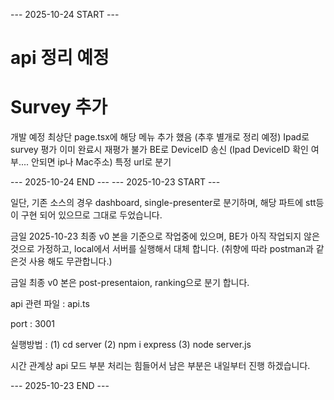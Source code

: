 --- 2025-10-24 START ---
# api 정리 예정

# Survey 추가
개발 예정
최상단 page.tsx에 해당 메뉴 추가 했음
(추후 별개로 정리 예정)
Ipad로 survey
평가 이미 완료시 재평가 불가
BE로 DeviceID 송신
(Ipad DeviceID 확인 여부.... 안되면 ip나 Mac주소)
특정 url로 분기



--- 2025-10-24 END ---
--- 2025-10-23 START ---

일단, 기존 소스의 경우 dashboard, single-presenter로 분기하며,
해당 파트에 stt등이 구현 되어 있으므로 그대로 두었습니다.

금일 2025-10-23 최종 v0 본을 기준으로 작업중에 있으며,
BE가 아직 작업되지 않은 것으로 가정하고,
local에서 서버를 실행해서 대체 합니다.
(취향에 따라 postman과 같은것 사용 해도 무관합니다.)

금일 최종 v0 본은 post-presentaion, ranking으로 분기 합니다.

api 관련 파일 : api.ts

port : 3001

실행방법 : 
(1) cd server 
(2) npm i express 
(3) node server.js 

시간 관계상 api 모드 부분 처리는 힘들어서 남은 부분은 내일부터 진행 하겠습니다.

--- 2025-10-23 END ---
